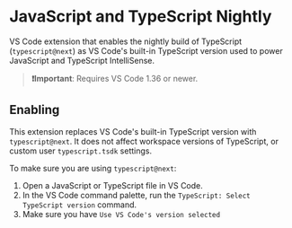 # JavaScript and TypeScript Nightly

VS Code extension that enables the nightly build of TypeScript (`typescript@next`) as VS Code's built-in TypeScript version used to power JavaScript and TypeScript IntelliSense.

> **❗️Important**: Requires VS Code 1.36 or newer.

## Enabling
This extension replaces VS Code's built-in TypeScript version with `typescript@next`. It does not affect workspace versions of TypeScript, or custom user `typescript.tsdk` settings.

To make sure you are using `typescript@next`:

1. Open a JavaScript or TypeScript file in VS Code.
1. In the VS Code command palette, run the `TypeScript: Select TypeScript version` command.
1. Make sure you have `Use VS Code's version selected`
